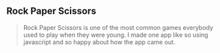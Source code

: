 ## Rock Paper Scissors

> Rock Paper Scissors is one of the most common games everybody used to play when they were young. I made one app like so using javascript and so happy about how the app came out.
